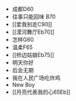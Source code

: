 - 成都D60
- 往事只能回味 B70
- [[爱我别走C90]]
- [[漠河舞厅Eb70]]
- 怎样G60
- 温柔F65
- [[桥边姑娘Eb75]]
- 明天你好
- 后会无期
- 我在人民广场吃炸鸡
- New Boy
- [[月亮代表我的心65Eb]]












